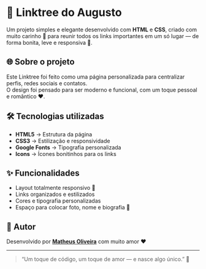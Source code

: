 # 💞 Linktree do Augusto

Um projeto simples e elegante desenvolvido com **HTML** e **CSS**, criado com muito carinho 💌 para reunir todos os links importantes em um só lugar — de forma bonita, leve e responsiva 💫.

## 🌐 Sobre o projeto
Este Linktree foi feito como uma página personalizada para centralizar perfis, redes sociais e contatos.  
O design foi pensado para ser moderno e funcional, com um toque pessoal e romântico ❤️.

## 🛠️ Tecnologias utilizadas
- **HTML5** → Estrutura da página  
- **CSS3** → Estilização e responsividade  
- **Google Fonts** → Tipografia personalizada  
- **Icons** → Ícones bonitinhos para os links  

## ✨ Funcionalidades
- Layout totalmente responsivo 📱  
- Links organizados e estilizados  
- Cores e tipografia personalizadas  
- Espaço para colocar foto, nome e biografia 💬  

## 💌 Autor
Desenvolvido por [**Matheus Oliveira**](https://github.com/matheuspoliveiraa) com muito amor ❤️  

---

> “Um toque de código, um toque de amor — e nasce algo único.” 🌹
